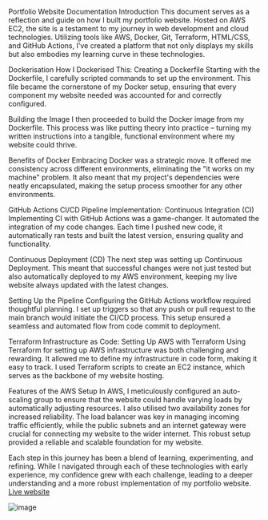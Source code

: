Portfolio Website Documentation
Introduction
This document serves as a reflection and guide on how I built my portfolio website. Hosted on AWS EC2, the site is a testament to my journey in web development and cloud technologies. Utilizing tools like AWS, Docker, Git, Terraform, HTML/CSS, and GitHub Actions, I've created a platform that not only displays my skills but also embodies my learning curve in these technologies.

Dockerisation
How I Dockerised This:
Creating a Dockerfile
Starting with the Dockerfile, I carefully scripted commands to set up the environment. This file became the cornerstone of my Docker setup, ensuring that every component my website needed was accounted for and correctly configured.

Building the Image
I then proceeded to build the Docker image from my Dockerfile. This process was like putting theory into practice – turning my written instructions into a tangible, functional environment where my website could thrive.

Benefits of Docker
Embracing Docker was a strategic move. It offered me consistency across different environments, eliminating the "it works on my machine" problem. It also meant that my project's dependencies were neatly encapsulated, making the setup process smoother for any other environments.

GitHub Actions
CI/CD Pipeline Implementation:
Continuous Integration (CI)
Implementing CI with GitHub Actions was a game-changer. It automated the integration of my code changes. Each time I pushed new code, it automatically ran tests and built the latest version, ensuring quality and functionality.

Continuous Deployment (CD)
The next step was setting up Continuous Deployment. This meant that successful changes were not just tested but also automatically deployed to my AWS environment, keeping my live website always updated with the latest changes.

Setting Up the Pipeline
Configuring the GitHub Actions workflow required thoughtful planning. I set up triggers so that any push or pull request to the main branch would initiate the CI/CD process. This setup ensured a seamless and automated flow from code commit to deployment.

Terraform
Infrastructure as Code:
Setting Up AWS with Terraform
Using Terraform for setting up AWS infrastructure was both challenging and rewarding. It allowed me to define my infrastructure in code form, making it easy to track. I used Terraform scripts to create an EC2 instance, which serves as the backbone of my website hosting.

Features of the AWS Setup
In AWS, I meticulously configured an auto-scaling group to ensure that the website could handle varying loads by automatically adjusting resources. I also utilised two availability zones for increased reliability. The load balancer was key in managing incoming traffic efficiently, while the public subnets and an internet gateway were crucial for connecting my website to the wider internet. This robust setup provided a reliable and scalable foundation for my website.

Each step in this journey has been a blend of learning, experimenting, and refining. While I navigated through each of these technologies with early experience, my confidence grew with each challenge, leading to a deeper understanding and a more robust implementation of my portfolio website.
[Live website](http://abdulahin.com/)

![image](https://github.com/AbdulahiN/Portfolio-Website-/assets/127696330/78b4e7dd-095c-4908-a98f-9627dfe67c25)
